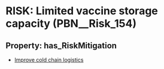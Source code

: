 # RISK: __Limited vaccine storage capacity__ (PBN__Risk_154)

## Property: has_RiskMitigation

* [Improve cold chain logistics](PBN__RiskMitigation_197)

